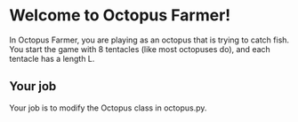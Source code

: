 # Welcome to Octopus Farmer!

In Octopus Farmer, you are playing as an octopus that is trying to catch fish.
You start the game with 8 tentacles (like most octopuses do), and each tentacle
has a length L. 

## Your job

Your job is to modify the Octopus class in octopus.py.
